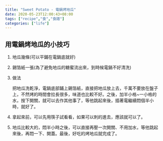 ```yaml
---
title: "Sweet Potato - 電鍋烤地瓜"
date: 2020-05-23T12:00:43+08:00
tags: ["recipe","食","食譜"]
categories: ["life"]
---
```

## 用電鍋烤地瓜的小技巧
<!--more-->
1. 地瓜幾條(可以平鋪在電鍋底就好)
2. 錫箔紙一張(為了避免地瓜的糖蜜流出來，到時候電鍋不好清洗)
3. 做法

    把地瓜洗乾淨，電鍋底部鋪上錫箔紙，直接把地瓜放上去，千萬不要放在盤子上，不然烤的時間會拉長很多，味道也比較不好。之後，加半小格~一小格的水，按下開關，就可以去作其他事了，等他跳起來後，插著電繼續悶個半小時，就好了。
4. 拿起來前，可以先用筷子試看看，如果可以刺的進去，應該就可以了。
5. 地瓜比較大的，悶半小時之後，可以直接再壓一次開關、不用加水，等他跳起來後，再悶一下、開蓋。最後，好吃的烤地瓜就完成了。
